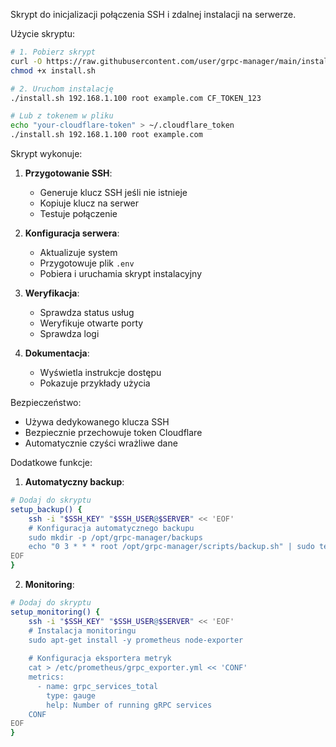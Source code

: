 Skrypt do inicjalizacji połączenia SSH i zdalnej instalacji na serwerze.


Użycie skryptu:

```bash
# 1. Pobierz skrypt
curl -O https://raw.githubusercontent.com/user/grpc-manager/main/install.sh
chmod +x install.sh

# 2. Uruchom instalację
./install.sh 192.168.1.100 root example.com CF_TOKEN_123

# Lub z tokenem w pliku
echo "your-cloudflare-token" > ~/.cloudflare_token
./install.sh 192.168.1.100 root example.com
```

Skrypt wykonuje:

1. **Przygotowanie SSH**:
    - Generuje klucz SSH jeśli nie istnieje
    - Kopiuje klucz na serwer
    - Testuje połączenie

2. **Konfiguracja serwera**:
    - Aktualizuje system
    - Przygotowuje plik `.env`
    - Pobiera i uruchamia skrypt instalacyjny

3. **Weryfikacja**:
    - Sprawdza status usług
    - Weryfikuje otwarte porty
    - Sprawdza logi

4. **Dokumentacja**:
    - Wyświetla instrukcje dostępu
    - Pokazuje przykłady użycia

Bezpieczeństwo:
- Używa dedykowanego klucza SSH
- Bezpiecznie przechowuje token Cloudflare
- Automatycznie czyści wrażliwe dane

Dodatkowe funkcje:
1. **Automatyczny backup**:
```bash
# Dodaj do skryptu
setup_backup() {
    ssh -i "$SSH_KEY" "$SSH_USER@$SERVER" << 'EOF'
    # Konfiguracja automatycznego backupu
    sudo mkdir -p /opt/grpc-manager/backups
    echo "0 3 * * * root /opt/grpc-manager/scripts/backup.sh" | sudo tee /etc/cron.d/grpc-backup
EOF
}
```

2. **Monitoring**:
```bash
# Dodaj do skryptu
setup_monitoring() {
    ssh -i "$SSH_KEY" "$SSH_USER@$SERVER" << 'EOF'
    # Instalacja monitoringu
    sudo apt-get install -y prometheus node-exporter
    
    # Konfiguracja eksportera metryk
    cat > /etc/prometheus/grpc_exporter.yml << 'CONF'
    metrics:
      - name: grpc_services_total
        type: gauge
        help: Number of running gRPC services
    CONF
EOF
}
```